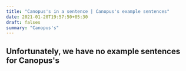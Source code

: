 ```yaml
---
title: "Canopus's in a sentence | Canopus's example sentences"
date: 2021-01-20T19:57:50+05:30
draft: falses
summary: "Canopus's"
---
```

## Unfortunately, we have no example sentences for Canopus's                 
